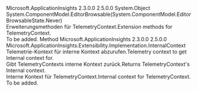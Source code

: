 <Type Name="TelemetryContextExtensions" FullName="Microsoft.ApplicationInsights.Extensibility.Implementation.TelemetryContextExtensions">
  <TypeSignature Language="C#" Value="public static class TelemetryContextExtensions" />
  <TypeSignature Language="ILAsm" Value=".class public auto ansi abstract sealed beforefieldinit TelemetryContextExtensions extends System.Object" />
  <TypeSignature Language="DocId" Value="T:Microsoft.ApplicationInsights.Extensibility.Implementation.TelemetryContextExtensions" />
  <TypeSignature Language="VB.NET" Value="Public Module TelemetryContextExtensions" />
  <TypeSignature Language="F#" Value="type TelemetryContextExtensions = class" />
  <AssemblyInfo>
    <AssemblyName>Microsoft.ApplicationInsights</AssemblyName>
    <AssemblyVersion>2.3.0.0</AssemblyVersion>
    <AssemblyVersion>2.5.0.0</AssemblyVersion>
  </AssemblyInfo>
  <Base>
    <BaseTypeName>System.Object</BaseTypeName>
  </Base>
  <Interfaces />
  <Attributes>
    <Attribute>
      <AttributeName>System.ComponentModel.EditorBrowsable(System.ComponentModel.EditorBrowsableState.Never)</AttributeName>
    </Attribute>
  </Attributes>
  <Docs>
    <summary>
            <span data-ttu-id="a476e-101">Erweiterungsmethoden für TelemetryContext.</span><span class="sxs-lookup"><span data-stu-id="a476e-101">Extension methods for TelemetryContext.</span></span>
            </summary>
    <remarks>To be added.</remarks>
  </Docs>
  <Members>
    <Member MemberName="GetInternalContext">
      <MemberSignature Language="C#" Value="public static Microsoft.ApplicationInsights.Extensibility.Implementation.InternalContext GetInternalContext (this Microsoft.ApplicationInsights.DataContracts.TelemetryContext context);" />
      <MemberSignature Language="ILAsm" Value=".method public static hidebysig class Microsoft.ApplicationInsights.Extensibility.Implementation.InternalContext GetInternalContext(class Microsoft.ApplicationInsights.DataContracts.TelemetryContext context) cil managed" />
      <MemberSignature Language="DocId" Value="M:Microsoft.ApplicationInsights.Extensibility.Implementation.TelemetryContextExtensions.GetInternalContext(Microsoft.ApplicationInsights.DataContracts.TelemetryContext)" />
      <MemberSignature Language="VB.NET" Value="&lt;Extension()&gt;&#xA;Public Function GetInternalContext (context As TelemetryContext) As InternalContext" />
      <MemberSignature Language="F#" Value="static member GetInternalContext : Microsoft.ApplicationInsights.DataContracts.TelemetryContext -&gt; Microsoft.ApplicationInsights.Extensibility.Implementation.InternalContext" Usage="Microsoft.ApplicationInsights.Extensibility.Implementation.TelemetryContextExtensions.GetInternalContext context" />
      <MemberType>Method</MemberType>
      <AssemblyInfo>
        <AssemblyName>Microsoft.ApplicationInsights</AssemblyName>
        <AssemblyVersion>2.3.0.0</AssemblyVersion>
        <AssemblyVersion>2.5.0.0</AssemblyVersion>
      </AssemblyInfo>
      <ReturnValue>
        <ReturnType>Microsoft.ApplicationInsights.Extensibility.Implementation.InternalContext</ReturnType>
      </ReturnValue>
      <Parameters>
        <Parameter Name="context" Type="Microsoft.ApplicationInsights.DataContracts.TelemetryContext" RefType="this" />
      </Parameters>
      <Docs>
        <param name="context"><span data-ttu-id="a476e-102">Telemetrie-Kontext für interne Kontext abzurufen.</span><span class="sxs-lookup"><span data-stu-id="a476e-102">Telemetry context to get Internal context for.</span></span></param>
        <summary>
            <span data-ttu-id="a476e-103">Gibt TelemetryContexts interne Kontext zurück.</span><span class="sxs-lookup"><span data-stu-id="a476e-103">Returns TelemetryContext's Internal context.</span></span>
            </summary>
        <returns><span data-ttu-id="a476e-104">Interne Kontext für TelemetryContext.</span><span class="sxs-lookup"><span data-stu-id="a476e-104">Internal context for TelemetryContext.</span></span></returns>
        <remarks>To be added.</remarks>
      </Docs>
    </Member>
  </Members>
</Type>